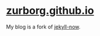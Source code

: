 # [zurborg.github.io](https://zurborg.github.io)

My blog is a fork of [jekyll-now](https://github.com/barryclark/jekyll-now).

